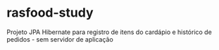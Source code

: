 # rasfood-study
Projeto JPA Hibernate para registro de itens do cardápio e histórico de pedidos - sem servidor de aplicação
